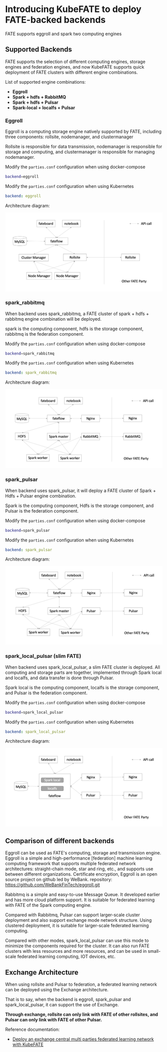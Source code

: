 # Introducing KubeFATE to deploy FATE-backed backends

FATE supports eggroll and spark two computing engines

## Supported Backends

FATE supports the selection of different computing engines, storage engines and federation engines, and now KubeFATE supports quick deployment of FATE clusters with different engine combinations.

List of supported engine combinations:

- **Eggroll**
- **Spark + hdfs + RabbitMQ**
- **Spark + hdfs + Pulsar**
- **Spark-local + localfs + Pulsar**

### Eggroll

Eggroll is a computing storage engine natively supported by FATE, including three components: rollsite, nodemanager, and clustermanager

Rollsite is responsible for data transmission, nodemanager is responsible for storage and computing, and clustermanager is responsible for managing nodemanager.

Modify the `parties.conf` configuration when using docker-compose

```bash
backend=eggroll
```

Modify the `parties.conf` configuration when using Kubernetes

```yaml
backend: eggroll
```

Architecture diagram:

<div align="center">
  <img src="./images/arch_eggroll.png" />
</div>

### spark_rabbitmq

When backend uses spark_rabbitmq, a FATE cluster of spark + hdfs + rabbitmq engine combination will be deployed.

spark is the computing component, hdfs is the storage component, rabbitmq is the federation component.

Modify the `parties.conf` configuration when using docker-compose

```bash
backend=spark_rabbitmq
```

Modify the `parties.conf` configuration when using Kubernetes

```yaml
backend: spark_rabbitmq
```

Architecture diagram:

<div align="center">
  <img src="./images/arch_spark_rabbitmq.png">
</div>

### spark_pulsar

When backend uses spark_pulsar, it will deploy a FATE cluster of Spark + Hdfs + Pulsar engine combination.

Spark is the computing component, Hdfs is the storage component, and Pulsar is the federation component.

Modify the `parties.conf` configuration when using docker-compose

```bash
backend=spark_pulsar
```

Modify the `parties.conf` configuration when using Kubernetes

```yaml
backend: spark_pulsar
```

Architecture diagram:

<div align="center">
  <img src="./images/arch_spark_pulsar.png">
</div>

### spark_local_pulsar (slim FATE)

When backend uses spark_local_pulsar, a slim FATE cluster is deployed. All computing and storage parts are together, implemented through Spark local and localfs, and data transfer is done through Pulsar.

Spark local is the computing component, localfs is the storage component, and Pulsar is the federation component.

Modify the `parties.conf` configuration when using docker-compose

```bash
backend=spark_local_pulsar
```

Modify the `parties.conf` configuration when using Kubernetes

```yaml
backend: spark_local_pulsar
```

Architecture diagram:

<div align="center">
  <img src="./images/arch_slim.png">
</div>

## Comparison of different backends

Eggroll can be used as FATE's computing, storage and transmission engine. Eggroll is a simple and high-performance [federation] machine learning computing framework that supports multiple federated network architectures: straight-chain mode, star and ring, etc., and supports use between different organizations. Certificate encryption, Eggroll is an open source project on github led by WeBank.
repository: <https://github.com/WeBankFinTech/eggroll.git>

Rabbitmq is a simple and easy-to-use Message Queue. It developed earlier and has more cloud platform support. It is suitable for federated learning with FATE of the Spark computing engine.

Compared with Rabbitmq, Pulsar can support larger-scale cluster deployment and also support exchange mode network structure. Using clustered deployment, it is suitable for larger-scale federated learning computing.

Compared with other modes, spark_local_pulsar can use this mode to minimize the components required for the cluster. It can also run FATE clusters with less resources and more resources, and can be used in small-scale federated learning computing, IOT devices, etc.

## Exchange Architecture

When using rollsite and Pulsar to federation, a federated learning network can be deployed using the Exchange architecture.

That is to say, when the backend is eggroll, spark_pulsar and spark_local_pulsar, it can support the use of Exchange.

**Through exchange, rollsite can only link with FATE of other rollsites, and Pulsar can only link with FATE of other Pulsar.**

Reference documentation:

- [Deploy an exchange central multi parties federated learning network with KubeFATE](https://github.com/FederatedAI/KubeFATE/wiki/Deploy-an-exchange-central-multi-parties-federated-learning-network-with-KubeFATE)
